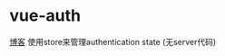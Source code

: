 # vue-auth

[博客](https://www.cnblogs.com/chentianwei/p/10163608.html) 
使用store来管理authentication state
(无server代码)
